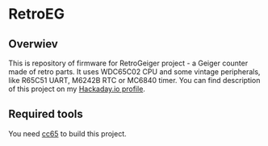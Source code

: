 # RetroEG

## Overwiev
This is repository of firmware for RetroGeiger project - a Geiger counter made of retro parts. 
It uses WDC65C02 CPU and some vintage peripherals, like R65C51 UART, M6242B RTC or MC6840 timer. 
You can find description of this project on my [Hackaday.io profile](https://hackaday.io/project/167980-retrogeiger).

## Required tools
You need [cc65](https://github.com/cc65/cc65) to build this project.
